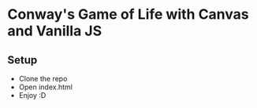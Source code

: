 # Conway's Game of Life with Canvas and Vanilla JS

## Setup

- Clone the repo
- Open index.html
- Enjoy :D

